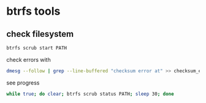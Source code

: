 # btrfs tools

## check filesystem

```sh
btrfs scrub start PATH
```

check errors with

```sh
dmesg --follow | grep --line-buffered "checksum error at" >> checksum_errors.txt
```

see progress

```sh
while true; do clear; btrfs scrub status PATH; sleep 30; done
```
